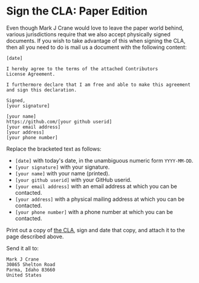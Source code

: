 Sign the CLA: Paper Edition
================================

Even though Mark J Crane would love to leave the
paper world behind, various jurisdictions require that we also accept
physically signed documents. If you wish to take advantage of this
when signing the CLA, then all you need to do is mail us a document
with the following content:

```
[date]

I hereby agree to the terms of the attached Contributors
License Agreement.

I furthermore declare that I am free and able to make this agreement
and sign this declaration.

Signed,
[your signature]

[your name]
https://github.com/[your github userid]
[your email address]
[your address]
[your phone number]
```

Replace the bracketed text as follows:

* `[date]` with today's date, in the unambiguous numeric form `YYYY-MM-DD`.
* `[your signature]` with your signature.
* `[your name]` with your name (printed).
* `[your github userid]` with your GitHub userid.
* `[your email address]` with an email address at which you can be
  contacted.
* `[your address]` with a physical mailing address at which you can be
  contacted.
* `[your phone number]` with a phone number at which you can be contacted.

Print out a copy of [the CLA](cla-2.0.md), sign and date that copy,
and attach it to the page described above.

Send it all to:

    Mark J Crane
	30865 Shelton Road
	Parma, Idaho 83660
	United States

